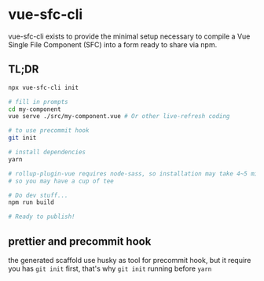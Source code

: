# vue-sfc-cli

vue-sfc-cli exists to provide the minimal setup necessary to compile a Vue Single File Component (SFC) into a form ready to share via npm.

## TL;DR
```bash
npx vue-sfc-cli init

# fill in prompts
cd my-component
vue serve ./src/my-component.vue # Or other live-refresh coding

# to use precommit hook
git init

# install dependencies
yarn

# rollup-plugin-vue requires node-sass, so installation may take 4~5 minutes...
# so you may have a cup of tee

# Do dev stuff...
npm run build

# Ready to publish!
```

## prettier and precommit hook

the generated scaffold use husky as tool for precommit hook, but it require you has `git init` first, that's why `git init` running before
`yarn`


